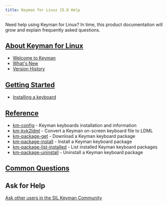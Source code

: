 ```yaml
---
title: Keyman for Linux 15.0 Help
---
```


Need help using Keyman for Linux? In time, this product documentation will grow and explain frequently asked questions.

## [About Keyman for Linux](about/)

* [Welcome to Keyman](about/welcome)
* [What's New](about/whatsnew)
* [Version History](about/history)

## [Getting Started](start/)

* [Installing a keyboard](start/installing-keyboard)

## [Reference](reference/)
* [km-config](reference/km-config) - Keyman keyboards installation and information
* [km-kvk2ldml](reference/km-kvk2ldml) - Convert a Keyman on-screen keyboard file to LDML
* [km-package-get](reference/km-package-get) - Download a Keyman keyboard package
* [km-package-install](reference/km-package-install) - Install a Keyman keyboard package
* [km-package-list-installed](reference/km-package-list-installed) - List installed Keyman keyboard packages
* [km-package-uninstall](reference/km-package-uninstall) - Uninstall a Keyman keyboard package

## [Common Questions](common/)

## Ask for Help

[Ask other users in the SIL Keyman Community](https://community.software.sil.org/c/keyman)
